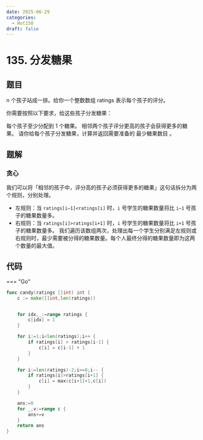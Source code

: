 ```yaml
---
date: 2025-06-29
categories:
  - Hot150
draft: false
---
```


# 135. 分发糖果

## 题目
n 个孩子站成一排。给你一个整数数组 ratings 表示每个孩子的评分。

你需要按照以下要求，给这些孩子分发糖果：

每个孩子至少分配到 1 个糖果。
相邻两个孩子评分更高的孩子会获得更多的糖果。
请你给每个孩子分发糖果，计算并返回需要准备的 最少糖果数目 。

<!-- more -->

## 题解

### 贪心

我们可以将「相邻的孩子中，评分高的孩子必须获得更多的糖果」这句话拆分为两个规则，分别处理。

- 左规则：当 `ratings[i−1]<ratings[i]` 时，`i` 号学生的糖果数量将比 `i−1` 号孩子的糖果数量多。
- 右规则：当 `ratings[i]>ratings[i+1]` 时，`i` 号学生的糖果数量将比 `i+1` 号孩子的糖果数量多。
我们遍历该数组两次，处理出每一个学生分别满足左规则或右规则时，最少需要被分得的糖果数量。每个人最终分得的糖果数量即为这两个数量的最大值。


## 代码

=== "Go"

```go
func candy(ratings []int) int {
    c := make([]int,len(ratings))


    for idx,_:=range ratings {
        c[idx] = 1
    }

    for i:=1;i<len(ratings);i++ {
        if ratings[i] > ratings[i-1] {
            c[i] = c[i-1] + 1
        }
    }

    for i:=len(ratings)-2;i>=0;i-- {
        if ratings[i]>ratings[i+1] {
            c[i] = max(c[i+1]+1,c[i])
        }
    }

    ans:=0
    for _,v:=range c {
        ans+=v
    }
    return ans
}
 ```